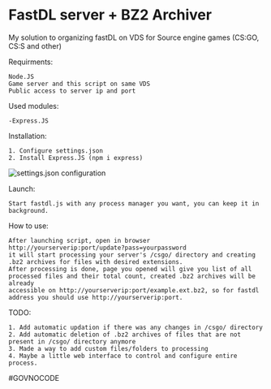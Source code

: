 # FastDL server + BZ2 Archiver
My solution to organizing fastDL on VDS for Source engine games (CS:GO, CS:S and other)

Requirments:
```
Node.JS
Game server and this script on same VDS
Public access to server ip and port
```

Used modules:
```
-Express.JS
```


Installation:
```
1. Configure settings.json
2. Install Express.JS (npm i express)
```
<img src="https://github.com/kolesto65/FastDL-BZ2-Archiver/blob/main/settings_config.png?raw=true" alt="settings.json configuration">

Launch:
```
Start fastdl.js with any process manager you want, you can keep it in background.
```

How to use:
```
After launching script, open in browser http://yourserverip:port/update?pass=yourpassword 
it will start processing your server's /csgo/ directory and creating .bz2 archives for files with desired extensions.
After processing is done, page you opened will give you list of all processed files and their total count, created .bz2 archives will be already
accessible on http://yourserverip:port/example.ext.bz2, so for fastdl address you should use http://yourserverip:port.
```

TODO:
```
1. Add automatic updation if there was any changes in /csgo/ directory
2. Add automatic deletion of .bz2 archives of files that are not present in /csgo/ directory anymore
3. Made a way to add custom files/folders to processing
4. Maybe a little web interface to control and configure entire process.
```
#GOVNOCODE
